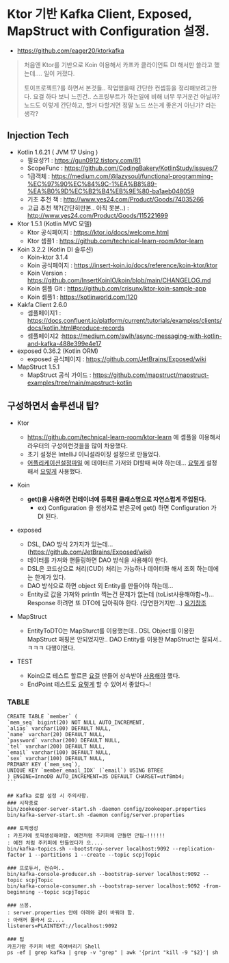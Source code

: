 # Ktor 기반 Kafka Client, Exposed, MapStruct with Configuration 설정. 
- https://github.com/eager20/ktorkafka
> 처음엔 Ktor를 기반으로 Koin 이용해서 카프카 클라이언트 DI 해서만 쓸라고 했는데.... 일이 커졌다.
> 
> 토이프로젝트?를 하면서 본것들.. 작업했을때 간단한 컨셉등을 정리해보려고한다.
> 요걸 하다 보니 느낀건.. 스프링부트가 하는일에 비해 너무 무거운건 아닐까?
> 노드도 이렇게 간단하고, 할거 다할거면 정말 노드 쓰는게 좋은거 아닌가? 라는 생각?

## Injection Tech
- Kotlin 1.6.21 ( JVM 17 Using )
  - 필요성?1 : https://gun0912.tistory.com/81
  - ScopeFunc : https://github.com/CodingBakery/KotlinStudy/issues/7
  - 1급객체 : https://medium.com/@lazysoul/functional-programming-%EC%97%90%EC%84%9C-1%EA%B8%89-%EA%B0%9D%EC%B2%B4%EB%9E%80-ba1aeb048059
  - 기초 추천 책 : http://www.yes24.com/Product/Goods/74035266
  - 고급 추천 책?(간단히만본.. 아직 못본..) : http://www.yes24.com/Product/Goods/115221699
- Ktor 1.5.1 (Kotlin MVC 모델)
  - Ktor 공식페이지 : https://ktor.io/docs/welcome.html
  - Ktor 셈플1 : https://github.com/technical-learn-room/ktor-learn
- Koin 3.2.2 (Kotlin DI 솔루션) 
  - Koin-ktor 3.1.4
  - Koin 공식페이지 : https://insert-koin.io/docs/reference/koin-ktor/ktor
  - Koin Version : https://github.com/InsertKoinIO/koin/blob/main/CHANGELOG.md
  - Koin 셈플 Git : <https://github.com/crisunx/ktor-koin-sample-app>
  - Koin 셈플1 : https://kotlinworld.com/120
- Kakfa Client 2.6.0
  - 셈플페이지1 : https://docs.confluent.io/platform/current/tutorials/examples/clients/docs/kotlin.html#produce-records
  - 셈플페이지2 :https://medium.com/swlh/async-messaging-with-kotlin-and-kafka-488e399e4e17
- exposed 0.36.2 (Kotlin ORM)
  - exposed 공식페이지 : https://github.com/JetBrains/Exposed/wiki
- MapStruct 1.5.1
  - MapStruct 공식 가이드 : https://github.com/mapstruct/mapstruct-examples/tree/main/mapstruct-kotlin
  
## 구성하면서 솔루션내 팁?
- Ktor
  - https://github.com/technical-learn-room/ktor-learn 에 셈플을 이용해서 라우터의 구성이런것을을 많이 차용했다.
  - 초기 설정은 IntelliJ 이니설라이징 설정으로 만들었다.
  - [어플리케이션설정파일](./resources/application.conf) 에 데이터르 가저와 DI할때 써야 하는데... [요렇게](src/config/Configuration.kt) 설정해서 [요렇게](src/di/AppModule.kt) 사용했다.
- Koin
  - **get()을 사용하면 컨테이너에 등록된 클래스명으로 자연스럽게 주입된다.** 
    - ex) Configuration 을 생성자로 받은곳에 get() 하면 Configuration 가 DI 된다.
- exposed
  - DSL, DAO 방식 2가지가 있는데... (https://github.com/JetBrains/Exposed/wiki)
  - 데이터를 가져와 핸들링하면 DAO 방식을 사용해야 한다.
  - DSL은 코드상으로 처리(CUD) 처리는 가능하나 데이터화 해서 조회 하는데에는 한게가 있다.
  - DAO 방식으로 하면 object 외 Entity를 만들어야 하는데...
  - Entity로 값을 가져와 println 찍는건 문제가 없는데 (toList사용해야함~!)... Response 하려면 또 DTO에 담아줘야 한다. (당연한거지만...) [요기참조](src/rawdata/repository/UserRepository.kt)
- MapStruct
  - EntityToDTO는 MapSturct를 이용했는데.. DSL Object를 이용한 MapStruct 매핑은 안되었지만.. DAO Entity를 이용한 MapStruct는 잘되서.. ㅋㅋㅋ 다행이였다.

- TEST
  - Koin으로 테스트 할르믄 [요걸](test/test/AbstKoinTest.kt) 만들어 상속받아 [사용해야](test/repository/RawDataRepoTest.kt) 했다.
  - EndPoint 테스트도 [요렇게](test/repository/ControllerTest.kt) 할 수 있어서 좋았다~!

### TABLE
``````
CREATE TABLE `member` (
`mem_seq` bigint(20) NOT NULL AUTO_INCREMENT,
`alias` varchar(100) DEFAULT NULL,
`name` varchar(20) DEFAULT NULL,
`password` varchar(200) DEFAULT NULL,
`tel` varchar(200) DEFAULT NULL,
`email` varchar(100) DEFAULT NULL,
`sex` varchar(100) DEFAULT NULL,
PRIMARY KEY (`mem_seq`),
UNIQUE KEY `member_email_IDX` (`email`) USING BTREE
) ENGINE=InnoDB AUTO_INCREMENT=35 DEFAULT CHARSET=utf8mb4;
```

## Kafka 로컬 설정 시 주의사항.
### 시작종료
bin/zookeeper-server-start.sh -daemon config/zookeeper.properties
bin/kafka-server-start.sh -daemon config/server.properties

### 토픽생성
: 카프카에 토픽생성해야함. 예전처럼 주키퍼에 만들면 안됩~!!!!!!
: 예전 처럼 주키퍼에 만들었다가 으....
bin/kafka-topics.sh --bootstrap-server localhost:9092 --replication-factor 1 --partitions 1 --create --topic scpjTopic

### 프로듀서, 컨슈머..
bin/kafka-console-producer.sh --bootstrap-server localhost:9092 --topic scpjTopic
bin/kafka-console-consumer.sh --bootstrap-server localhost:9092 -from-beginning --topic scpjTopic

### 쓰봉.
: server.properties 안에 아래와 같이 바꿔야 함.
: 아래꺼 몰라서 으....
listeners=PLAINTEXT://localhost:9092

### 팁
카프가랑 주키퍼 바로 죽여버리기 Shell
ps -ef | grep kafka | grep -v "grep" | awk '{print "kill -9 "$2}'| sh
